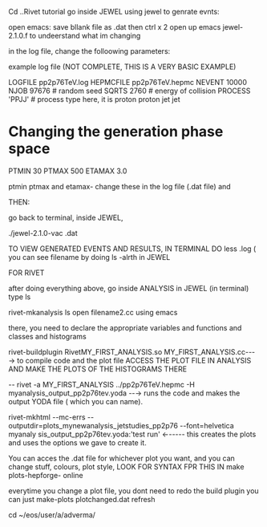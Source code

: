 
Cd ..Rivet tutorial
 go inside JEWEL
using jewel to genrate evnts:

open emacs: save bllank file as <filename>.dat
then
ctrl x 2
 open up emacs jewel-2.1.0.f to undeerstand what im changing

in the log file, change the folloowing parameters:

example log file (NOT COMPLETE, THIS IS A VERY BASIC EXAMPLE)

LOGFILE pp2p76TeV.log 
HEPMCFILE pp2p76TeV.hepmc
NEVENT 10000 
NJOB 97676 # random seed 
SQRTS 2760 # energy of collision
PROCESS 'PPJJ' # process type here, it is proton proton jet jet
# Changing the generation phase space
PTMIN 30
PTMAX 500
ETAMAX 3.0

ptmin ptmax and etamax- change these in the log file (.dat file) and 


THEN:

go back to terminal, inside JEWEL,  

./jewel-2.1.0-vac <filename>.dat

TO VIEW GENERATED EVENTS AND RESULTS, IN TERMINAL DO less <filename>.log ( you can see filename by doing ls -alrth in JEWEL

FOR RIVET

after doing everything above, go inside ANALYSIS in JEWEL (in terminal)
type ls

rivet-mkanalysis <filename2>
ls
open filename2.cc using emacs

there, you need to declare the appropriate variables and functions and classes and histograms

rivet-buildplugin RivetMY_FIRST_ANALYSIS.so MY_FIRST_ANALYSIS.cc---→ to compile code and the plot file
ACCESS THE PLOT FILE IN ANALYSIS AND MAKE THE PLOTS OF THE HISTOGRAMS THERE

--
rivet -a MY_FIRST_ANALYSIS ../pp2p76TeV.hepmc -H myanalysis_output_pp2p76tev.yoda --→ runs the code and makes the output YODA file ( which you can name).

rivet-mkhtml --mc-errs --outputdir=plots_mynewanalysis_jetstudies_pp2p76 --font=helvetica myanaly sis_output_pp2p76tev.yoda:'test run' ←----- this creates the plots and uses the options we gave to create it.

You can acces the .dat file for whichever plot you want, and you can change stuff, colours, plot style, LOOK FOR SYNTAX FPR THIS IN make plots-hepforge- online 

everytime you change a plot file, you dont need to redo the build plugin
you can just 
make-plots plotchanged.dat
refresh















cd ~/eos/user/a/adverma/
